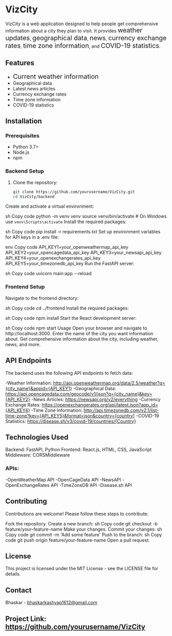 # VizCity

VizCity is a web application designed to help people get comprehensive information about a city they plan to visit. It provides <span style="font-size: 20px;">weather updates</span>, <span style="font-size: 20px;">geographical data</span>, <span style="font-size: 20px;">news</span>, <span style="font-size: 20px;">currency exchange rates</span>, <span style="font-size: 20px;">time zone information</span>, and <span style="font-size: 20px;">COVID-19 statistics</span>.

## Features

- <span style="font-size: 20px;">Current weather information</span>
- Geographical data
- Latest news articles
- Currency exchange rates
- Time zone information
- COVID-19 statistics



## Installation

### Prerequisites

- Python 3.7+
- Node.js
- npm

### Backend Setup

1. Clone the repository:
   ```sh
   git clone https://github.com/yourusername/VizCity.git
   cd VizCity/backend
Create and activate a virtual environment:

sh
Copy code
python -m venv venv
source venv/bin/activate   # On Windows use `venv\Scripts\activate`
Install the required packages:

sh
Copy code
pip install -r requirements.txt
Set up environment variables for API keys in a .env file:

env
Copy code
API_KEY1=your_openweathermap_api_key
API_KEY2=your_opencagedata_api_key
API_KEY3=your_newsapi_api_key
API_KEY4=your_openexchangerates_api_key
API_KEY5=your_timezonedb_api_key
Run the FastAPI server:

sh
Copy code
uvicorn main:app --reload


### Frontend Setup
Navigate to the frontend directory:

sh
Copy code
cd ../frontend
Install the required packages:

sh
Copy code
npm install
Start the React development server:

sh
Copy code
npm start
Usage
Open your browser and navigate to http://localhost:3000.
Enter the name of the city you want information about.
Get comprehensive information about the city, including weather, news, and more.


## API Endpoints
The backend uses the following API endpoints to fetch data:

-Weather Information: http://api.openweathermap.org/data/2.5/weather?q={city_name}&appid={API_KEY1}
-Geographical Data: https://api.opencagedata.com/geocode/v1/json?q={city_name}&key={API_KEY2}
-News Articles: https://newsapi.org/v2/everything
-Currency Exchange Rates: https://openexchangerates.org/api/latest.json?app_id={API_KEY4}
-Time Zone Information: http://api.timezonedb.com/v2.1/list-time-zone?key={API_KEY5}&format=json&country={country}
-COVID-19 Statistics: https://disease.sh/v3/covid-19/countries/{Country}


## Technologies Used
Backend: FastAPI, Python
Frontend: React.js, HTML, CSS, JavaScript
Middleware: CORSMiddleware


### APIs:
-OpenWeatherMap API
-OpenCageData API
-NewsAPI
-OpenExchangeRates API
-TimeZoneDB API
-Disease.sh API

## Contributing
Contributions are welcome! Please follow these steps to contribute:

Fork the repository.
Create a new branch:
sh
Copy code
git checkout -b feature/your-feature-name
Make your changes.
Commit your changes:
sh
Copy code
git commit -m 'Add some feature'
Push to the branch:
sh
Copy code
git push origin feature/your-feature-name
Open a pull request.


## License
This project is licensed under the MIT License - see the LICENSE file for details.

## Contact
Bhaskar - bhaskarkashyap1612@gmail.com

## Project Link: https://github.com/yourusername/VizCity

